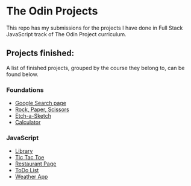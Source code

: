 # The Odin Projects

This repo has my submissions for the projects I have done in Full Stack JavaScript track of The Odin Project curriculum.

## Projects finished:

A list of finished projects, grouped by the course they belong to, can be found below.

### Foundations

- [Google Search page](https://mohaimenh.github.io/the-odin-projects/foundations/google-homepage/index.html)
- [Rock, Paper, Scissors](https://mohaimenh.github.io/the-odin-projects/foundations/rock-paper-scissors/index.html)
- [Etch-a-Sketch](https://mohaimenh.github.io/the-odin-projects/foundations/etch-a-sketch/index.html)
- [Calculator](https://mohaimenh.github.io/the-odin-projects/foundations/calculator/index.html)

### JavaScript

- [Library](https://mohaimenh.github.io/the-odin-projects/javascript/library/index.html)
- [Tic Tac Toe](https://mohaimenh.github.io/the-odin-projects/javascript/tic-tac-toe/index.html)
- [Restaurant Page](https://mohaimenh.github.io/the-odin-projects/javascript/restaurant-page/dist/index.html)
- [ToDo List](https://mohaimenh.github.io/the-odin-projects/javascript/todo-list/dist/index.html)
- [Weather App](https://mohaimenh.github.io/the-odin-projects/javascript/weather-app/index.html)